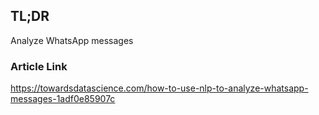 ## TL;DR
Analyze WhatsApp messages 
### Article Link
https://towardsdatascience.com/how-to-use-nlp-to-analyze-whatsapp-messages-1adf0e85907c
